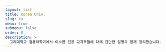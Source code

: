 ```yaml
---
layout: list
title: Korea Univ.
slug: ku
menu: true
submenu: false
order: 8
description: >
  고려대학교 컴퓨터학과에서 이수한 전공 교과목들에 대해 간단한 설명과 함께 정리했습니다.
---
```

